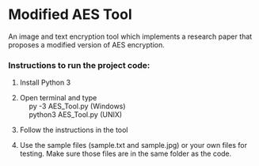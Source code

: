 # Modified AES Tool
 An image and text encryption tool which implements a research paper that proposes a modified version of AES encryption. 

### Instructions to run the project code:

1. Install Python 3

2. Open terminal and type\
	&emsp; py -3 AES_Tool.py (Windows)\
	&emsp; python3 AES_Tool.py (UNIX)

3. Follow the instructions in the tool

4. Use the sample files (sample.txt and sample.jpg) or your own files for testing. Make sure those files are in the same folder as the code.
